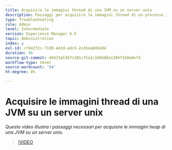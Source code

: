 ```yaml
---
title: Acquisire le immagini thread di una JVM su un server unix
description: Passaggi per acquisire le immagini thread di un processo Java su un server unix
type: Troubleshooting
role: Admin
level: Intermediate
version: Experience Manager 6.5
topic: Administration
index: y
exl-id: cfd42f2c-71d0-4e1d-adc9-2c45ea6954d4
duration: 56
source-git-commit: 48433a5367c281cf5a1c106b08a1306f1b0e8ef4
workflow-type: tm+mt
source-wordcount: '54'
ht-degree: 0%

---
```


# Acquisire le immagini thread di una JVM su un server unix

*Questo video illustra i passaggi necessari per acquisire le immagini heap di una JVM su un server unix.*

>[!VIDEO](https://video.tv.adobe.com/v/335492?quality=12&learn=on)
